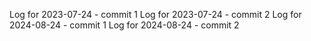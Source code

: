 Log for 2023-07-24 - commit 1
Log for 2023-07-24 - commit 2
Log for 2024-08-24 - commit 1
Log for 2024-08-24 - commit 2
